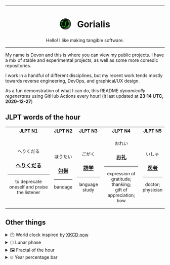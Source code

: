 ***

<h1 align="center">
<sub>
    <img src="readme/resources/avatar.png" height="36">
</sub>
&nbsp;
Gorialis
</h1>
<p align="center">
Hello! I like making tangible software.
</p>

***

My name is Devon and this is where you can view my public projects. I have a mix of stable and experimental projects, as well as some more comedic repositories.

I work in a handful of different disciplines, but my recent work tends mostly towards reverse engineering, DevOps, and graphical/UX design.

As a fun demonstration of what I can do, this README *dynamically regenerates* using GitHub Actions every hour! (it last updated at **23:14 UTC, 2020-12-27**)

<h2>JLPT words of the hour</h2>
<table>
    <tr>
        <th>JLPT N1</th>
        <th>JLPT N2</th>
        <th>JLPT N3</th>
        <th>JLPT N4</th>
        <th>JLPT N5</th>
    </tr>
    <tr>
        <td>
            <p align="center">へりくだる</p>
            <h3 align="center"><b><a href="https://jisho.org/search/%E3%81%B8%E3%82%8A%E3%81%8F%E3%81%A0%E3%82%8B">へりくだる</a></b></h3>
            <hr>
            <p align="center">to deprecate oneself and praise the listener</p>
        </td>
        <td>
            <p align="center">ほうたい</p>
            <h3 align="center"><b><a href="https://jisho.org/search/%E5%8C%85%E5%B8%AF">包帯</a></b></h3>
            <hr>
            <p align="center">bandage</p>
        </td>
        <td>
            <p align="center">ごがく</p>
            <h3 align="center"><b><a href="https://jisho.org/search/%E8%AA%9E%E5%AD%A6">語学</a></b></h3>
            <hr>
            <p align="center">language study</p>
        </td>
        <td>
            <p align="center">おれい</p>
            <h3 align="center"><b><a href="https://jisho.org/search/%E3%81%8A%E7%A4%BC">お礼</a></b></h3>
            <hr>
            <p align="center">expression of gratitude;<br> thanking;<br> gift of appreciation;<br> bow</p>
        </td>
        <td>
            <p align="center">いしゃ</p>
            <h3 align="center"><b><a href="https://jisho.org/search/%E5%8C%BB%E8%80%85">医者</a></b></h3>
            <hr>
            <p align="center">doctor;<br> physician</p>
        </td>
    </tr>
</table>

<h2>Other things</h2>
<details>
<summary>🕚  World clock inspired by <a href="https://xkcd.com/now">XKCD now</a></summary>

> <img src="generated/now.png" width="512">

</details>
<details>
<summary>🌕 Lunar phase</summary>

The moon is approximately 47.05% through its phase (Full Moon).

</details>
<details>
<summary>&#x1f5bc; Fractal of the hour</summary>

> <img src="generated/fractal.png" width="512">

</details>
<details>
<summary>&#x23f2; Year percentage bar</summary>
<pre><code>2020 [███████████████████▁] 98.90%</code></pre>
</details>
